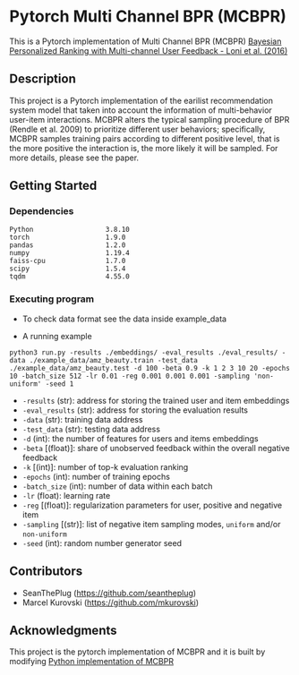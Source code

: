 # Pytorch Multi Channel BPR (MCBPR)

This is a Pytorch implementation of Multi Channel BPR (MCBPR)
[Bayesian Personalized Ranking with Multi-channel User Feedback - Loni et al. (2016)](https://dl.acm.org/doi/pdf/10.1145/2959100.2959163)

## Description

This project is a Pytorch implementation of the earilist recommendation system model that taken into account the information of multi-behavior user-item interactions. MCBPR alters the typical sampling procedure of BPR (Rendle et al. 2009) to prioritize different user behaviors; specifically, MCBPR samples training pairs according to different positive level, that is the more positive the interaction is, the more likely it will be sampled. For more details, please see the paper.

## Getting Started

### Dependencies
```
Python                  3.8.10
torch                   1.9.0
pandas                  1.2.0
numpy                   1.19.4
faiss-cpu               1.7.0
scipy                   1.5.4
tqdm                    4.55.0
```

### Executing program

* To check data format see the data inside example_data 

* A running example
```
python3 run.py -results ./embeddings/ -eval_results ./eval_results/ -data ./example_data/amz_beauty.train -test_data ./example_data/amz_beauty.test -d 100 -beta 0.9 -k 1 2 3 10 20 -epochs 10 -batch_size 512 -lr 0.01 -reg 0.001 0.001 0.001 -sampling 'non-uniform' -seed 1
```

* `-results` (str): address for storing the trained user and item embeddings
* `-eval_results` (str): address for storing the evaluation results
* `-data` (str): training data address
* `-test_data` (str): testing data address
* `-d` (int): the number of features for users and items embeddings
* `-beta` [(float)]: share of unobserved feedback within the overall negative feedback
* `-k` [(int)]: number of top-k evaluation ranking
* `-epochs` (int): number of training epochs
* `-batch_size` (int): number of data within each batch
* `-lr` (float): learning rate
* `-reg` [(float)]: regularization parameters for user, positive and negative item
* `-sampling` [(str)]: list of negative item sampling modes, `uniform` and/or `non-uniform`
* `-seed` (int): random number generator seed

## Contributors


* SeanThePlug (https://github.com/seantheplug)
* Marcel Kurovski (https://github.com/mkurovski)

## Acknowledgments

This project is the pytorch implementation of MCBPR and it is built by modifying [Python implementation of MCBPR](https://github.com/mkurovski/multi_channel_bpr#bayesian-personalized-ranking-with-multi-channel-user-feedback---loni-et-al-2016)
